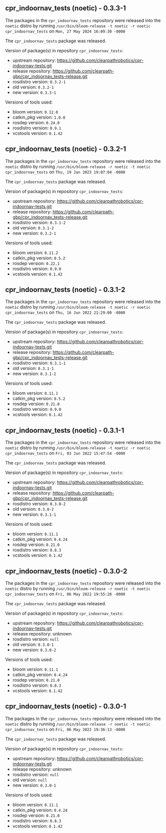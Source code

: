 ## cpr_indoornav_tests (noetic) - 0.3.3-1

The packages in the `cpr_indoornav_tests` repository were released into the `noetic` distro by running `/usr/bin/bloom-release -t noetic -r noetic cpr_indoornav_tests` on `Mon, 27 May 2024 16:09:30 -0000`

The `cpr_indoornav_tests` package was released.

Version of package(s) in repository `cpr_indoornav_tests`:

- upstream repository: https://github.com/clearpathrobotics/cpr-indoornav-tests.git
- release repository: https://github.com/clearpath-gbp/cpr_indoornav_tests-release.git
- rosdistro version: `0.3.2-1`
- old version: `0.3.2-1`
- new version: `0.3.3-1`

Versions of tools used:

- bloom version: `0.12.0`
- catkin_pkg version: `1.0.0`
- rosdep version: `0.24.0`
- rosdistro version: `0.9.1`
- vcstools version: `0.1.42`


## cpr_indoornav_tests (noetic) - 0.3.2-1

The packages in the `cpr_indoornav_tests` repository were released into the `noetic` distro by running `/usr/bin/bloom-release -r noetic -t noetic cpr_indoornav_tests` on `Thu, 19 Jan 2023 19:07:04 -0000`

The `cpr_indoornav_tests` package was released.

Version of package(s) in repository `cpr_indoornav_tests`:

- upstream repository: https://github.com/clearpathrobotics/cpr-indoornav-tests.git
- release repository: https://github.com/clearpath-gbp/cpr_indoornav_tests-release.git
- rosdistro version: `0.3.1-2`
- old version: `0.3.1-2`
- new version: `0.3.2-1`

Versions of tools used:

- bloom version: `0.11.2`
- catkin_pkg version: `0.5.2`
- rosdep version: `0.22.1`
- rosdistro version: `0.9.0`
- vcstools version: `0.1.42`


## cpr_indoornav_tests (noetic) - 0.3.1-2

The packages in the `cpr_indoornav_tests` repository were released into the `noetic` distro by running `/usr/bin/bloom-release -t noetic -r noetic cpr_indoornav_tests` on `Thu, 16 Jun 2022 21:29:00 -0000`

The `cpr_indoornav_tests` package was released.

Version of package(s) in repository `cpr_indoornav_tests`:

- upstream repository: https://github.com/clearpathrobotics/cpr-indoornav-tests.git
- release repository: https://github.com/clearpath-gbp/cpr_indoornav_tests-release.git
- rosdistro version: `0.3.1-1`
- old version: `0.3.1-1`
- new version: `0.3.1-2`

Versions of tools used:

- bloom version: `0.11.1`
- catkin_pkg version: `0.5.2`
- rosdep version: `0.21.0`
- rosdistro version: `0.9.0`
- vcstools version: `0.1.42`


## cpr_indoornav_tests (noetic) - 0.3.1-1

The packages in the `cpr_indoornav_tests` repository were released into the `noetic` distro by running `/usr/bin/bloom-release -t noetic -r noetic cpr_indoornav_tests` on `Fri, 03 Jun 2022 15:47:54 -0000`

The `cpr_indoornav_tests` package was released.

Version of package(s) in repository `cpr_indoornav_tests`:

- upstream repository: https://github.com/clearpathrobotics/cpr-indoornav-tests.git
- release repository: https://github.com/clearpath-gbp/cpr_indoornav_tests-release.git
- rosdistro version: `0.3.0-2`
- old version: `0.3.0-2`
- new version: `0.3.1-1`

Versions of tools used:

- bloom version: `0.11.1`
- catkin_pkg version: `0.4.24`
- rosdep version: `0.21.0`
- rosdistro version: `0.8.3`
- vcstools version: `0.1.42`


## cpr_indoornav_tests (noetic) - 0.3.0-2

The packages in the `cpr_indoornav_tests` repository were released into the `noetic` distro by running `/usr/bin/bloom-release -r noetic -t noetic cpr_indoornav_tests` on `Fri, 06 May 2022 19:55:28 -0000`

The `cpr_indoornav_tests` package was released.

Version of package(s) in repository `cpr_indoornav_tests`:

- upstream repository: https://github.com/clearpathrobotics/cpr-indoornav-tests.git
- release repository: unknown
- rosdistro version: `null`
- old version: `0.3.0-1`
- new version: `0.3.0-2`

Versions of tools used:

- bloom version: `0.11.1`
- catkin_pkg version: `0.4.24`
- rosdep version: `0.21.0`
- rosdistro version: `0.8.3`
- vcstools version: `0.1.42`


## cpr_indoornav_tests (noetic) - 0.3.0-1

The packages in the `cpr_indoornav_tests` repository were released into the `noetic` distro by running `/usr/bin/bloom-release -r noetic -t noetic cpr_indoornav_tests` on `Fri, 06 May 2022 19:36:13 -0000`

The `cpr_indoornav_tests` package was released.

Version of package(s) in repository `cpr_indoornav_tests`:

- upstream repository: https://github.com/clearpathrobotics/cpr-indoornav-tests.git
- release repository: unknown
- rosdistro version: `null`
- old version: `null`
- new version: `0.3.0-1`

Versions of tools used:

- bloom version: `0.11.1`
- catkin_pkg version: `0.4.24`
- rosdep version: `0.21.0`
- rosdistro version: `0.8.3`
- vcstools version: `0.1.42`


